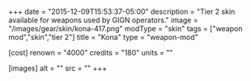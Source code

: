 +++
date = "2015-12-09T15:53:37-05:00"
description = "Tier 2 skin available for weapons used by GIGN operators."
image = "/images/gear/skin/kona-417.png"
modType = "skin"
tags = ["weapon mod","skin","tier 2"]
title = "Kona"
type = "weapon-mod"

[cost]
  renown = "4000"
  credits = "180"
  units = ""

[images]
  alt = ""
  src = ""
+++
